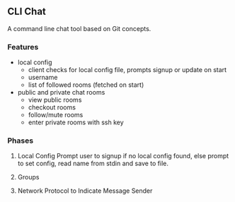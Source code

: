 ## CLI Chat
A command line chat tool based on Git concepts.

### Features 
* local config
	- client checks for local config file, prompts signup or update on start
  	- username
  	- list of followed rooms (fetched on start)
* public and private chat rooms
	- view public rooms
	- checkout rooms
	- follow/mute rooms
	- enter private rooms with ssh key

### Phases
1. Local Config
Prompt user to signup if no local config found, else prompt to set config, read
name from stdin and save to file.

2. Groups
3. Network Protocol to Indicate Message Sender

